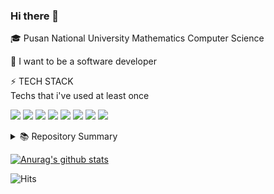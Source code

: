 ### Hi there 👋

<!--
**LEE-Yerim/LEE-Yerim** is a ✨ _special_ ✨ repository because its `README.md` (this file) appears on your GitHub profile.

Here are some ideas to get you started:

- 🔭 I’m currently working on ...
- 🌱 I’m currently learning ...
- 👯 I’m looking to collaborate on ...
- 🤔 I’m looking for help with ...
- 💬 Ask me about ...
- 📫 How to reach me: ...
- 😄 Pronouns: ...
- ⚡ Fun fact: ...
-->

🎓 Pusan National University Mathematics Computer Science

🧡 I want to be a software developer

⚡ TECH STACK   
Techs that i've used at least once  
  
<img src="https://img.shields.io/badge/C-A8B9CC?style=flat-square&logo=c&logoColor=white"/></a>
<img src="https://img.shields.io/badge/C++-00599C?style=flat-square&logo=C%2B%2B&logoColor=white"/></a>
<img src="https://img.shields.io/badge/Python-3766AB?style=flat-square&logo=Python&logoColor=white"/></a>
<img src="https://img.shields.io/badge/NumPy-013243?style=flat-square&logo=numpy&logoColor=white"/></a>
<img src="https://img.shields.io/badge/pandas-150458?style=flat-square&logo=pandas&logoColor=white"/></a>
<img src="https://img.shields.io/badge/HTML5-E34F26?style=flat-square&logo=html5&logoColor=white"/></a>
<img src="https://img.shields.io/badge/CSS3-1572B6?style=flat-square&logo=css3&logoColor=white"/></a>
<img src="https://img.shields.io/badge/Java-007396?style=flat-square&logo=java&logoColor=white"/></a> 
<div align=center></div>

<!--
🏆 Award
- updating..

📃 License
- updating..
-->

<details><summary>📚 Repository Summary</summary>
 <p>
  
  NEXT-STEP missions
1. baseball-game precourse [repo](https://github.com/LEE-Yerim/java-baseball-precourse)
2. racingcar-game [repo](https://github.com/LEE-Yerim/java-racingcar)
3. lotto [repo](https://github.com/LEE-Yerim/java-lotto)
4. blackjack [repo](https://github.com/LEE-Yerim/java-blackjack)

STUDY
  
 </p>
 </details>

[![Anurag's github stats](https://github-readme-stats.vercel.app/api?username=LEE-Yerim)](https://github.com/anuraghazra/github-readme-stats)
 
![Hits](https://hits.seeyoufarm.com/api/count/incr/badge.svg?url=https%3A%2F%2Fgithub.com%2FLEE-Yerim&count_bg=%2379C83D&title_bg=%23555555&icon=&icon_color=%23E7E7E7&title=hits&edge_flat=false)
